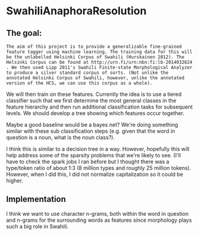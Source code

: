 # SwahiliAnaphoraResolution

## The goal:
	The aim of this project is to provide a generalizable fine-grained feature tagger using machine learning. The training data for this will be the unlabelled Helsinki Corpus of Swahili (Hurskainen 2012). The Helsinki Corpus can be found at http://urn.fi/urn:nbn:fi:lb-2014032624 . We then used Lipp 2011's Swahili Finite-state Morphological Analyzer to produce a silver standard corpus of sorts. (Not unlike the annotated Helsinki Corpus of Swahili, however, unlike the annotated version of the HCS, we can use this corpus as a whole).

We will then train on these features. Currently the idea is to use a tiered classifier such that we first determine the most general classes in the feature hierarchy and then run additional classification tasks for subsequent levels. We should develop a tree showing which features occur together.

Maybe a good baseline would be a bayes net? We're doing something similar with these sub classification steps (e.g. given that the word in question is a noun, what is the noun class?).

I think this is similar to a decision tree in a way. However, hopefully this will help address some of the sparsity problems that we're likely to see. (I'll have to check the spark jobs I ran before but I thought there was a type/token ratio of about 1:3 (8 million types and roughly 25 million tokens). However, when I did this, I did not normalize capitalization so it could be higher. 

## Implementation

I think we want to use character n-grams, both within the word in question and n-grams for the surrounding words as features since morphology plays such a big role in Swahili.



